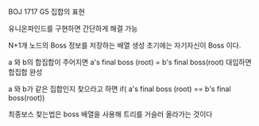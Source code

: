 BOJ 1717 G5 집합의 표현

유니온파인드를 구현하면 간단하게 해결 가능

N+1개 노드의 Boss 정보를 저장하는 배열 생성
초기에는 자기자신이 Boss 이다.

a 와 b의 합집합이 주어지면
a's final boss (root) = b's final boss(root)
대입하면 합집합 완성

a 와 b가 같은 집합인지 찾으라고 하면
if( a's final boss (root) == b's final boss(root))

최종보스 찾는법은 boss 배열을 사용해 트리를 거슬러 올라가는 것이다
